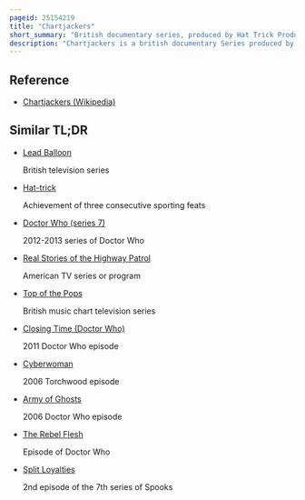 ```yaml
---
pageid: 25154219
title: "Chartjackers"
short_summary: "British documentary series, produced by Hat Trick Productions"
description: "Chartjackers is a british documentary Series produced by hat trick Productions and commissioned by Bbc Switch. It Documents the Lives of four Teenage Video Bloggers over the Course of ten Weeks, as they attempt to write, Record and release a Pop Song for Charity, with the Goal to 'sell an estimated 25,000 Singles to achieve their Dream of a Number one single'. It premiered in Britain on Bbc two on September 12 2009 and ran for a single Series of eleven weekly Episodes. When first Broadcast, the Programme ran in real Time: its first ten Episodes documented the Events of the previous seven Days, while the final Episode was an extended Compilation that summarised all ten Weeks."
---
```


## Reference

- [Chartjackers (Wikipedia)](https://en.wikipedia.org/?curid=25154219)

## Similar TL;DR

- [Lead Balloon](/tldr/en/lead-balloon)

  British television series

- [Hat-trick](/tldr/en/hat-trick)

  Achievement of three consecutive sporting feats

- [Doctor Who (series 7)](/tldr/en/doctor-who-series-7)

  2012-2013 series of Doctor Who

- [Real Stories of the Highway Patrol](/tldr/en/real-stories-of-the-highway-patrol)

  American TV series or program

- [Top of the Pops](/tldr/en/top-of-the-pops)

  British music chart television series

- [Closing Time (Doctor Who)](/tldr/en/closing-time-doctor-who)

  2011 Doctor Who episode

- [Cyberwoman](/tldr/en/cyberwoman)

  2006 Torchwood episode

- [Army of Ghosts](/tldr/en/army-of-ghosts)

  2006 Doctor Who episode

- [The Rebel Flesh](/tldr/en/the-rebel-flesh)

  Episode of Doctor Who

- [Split Loyalties](/tldr/en/split-loyalties)

  2nd episode of the 7th series of Spooks
